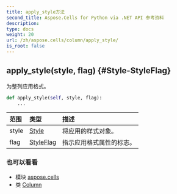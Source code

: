 ```yaml
---
title: apply_style方法
second_title: Aspose.Cells for Python via .NET API 参考资料
description:
type: docs
weight: 20
url: /zh/aspose.cells/column/apply_style/
is_root: false
---
```

##  apply_style(style, flag) {#Style-StyleFlag}
为整列应用格式。



```python
def apply_style(self, style, flag):
    ...
```


|范围|类型|描述|
| :- | :- | :- |
| style | [Style](/cells/python-net/zh/aspose.cells/style) |将应用的样式对象。|
| flag | [StyleFlag](/cells/python-net/zh/aspose.cells/styleflag) |指示应用格式属性的标志。|



### 也可以看看
* 模块 [aspose.cells](../../)
* 类 [Column](/cells/python-net/zh/aspose.cells/column)
